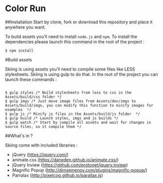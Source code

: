 # Color Run

##Installation
Start by clone, fork or download this repository and place it anywhere you want.

To build assets you'll need to install `node.js` and `npm`.
To install the dependencies please launch this command in the root of the project :  
```
$ npm install
```

#Build assets

Skiing is using assets you'll need to compile some files like LESS stylesheets. Skiing is using gulp to do that.
In the root of the project you can launch these commands :
```

$ gulp styles /* Build stylesheets from less to css in the Assets/build/css folder */
$ gulp imgs /* Just move image files from Assets/dev/imgs to Assets/build/imgs, you can modify this function to minify images for examples  */
$ gulp js /* Minify js files in the Assets/build/js folder  */
$ gulp build /* Launch styles, imgs and js builds */
$ gulp watch /* Start by compile all assets and wait for changes in source files, so it compile them */

```


##What's in ?

Skiing come with included libraries :

- jQuery (https://jquery.com/)
- animate.css (https://daneden.github.io/animate.css/)
- jQuery Inview (https://github.com/protonet/jquery.inview)
- Magnific Popup (http://dimsemenov.com/plugins/magnific-popup/)
- Parralax (http://pixelcog.github.io/parallax.js)
